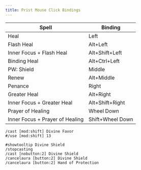 ```yaml
---
title: Prist Mouse Click Bindings
---
```


Spell | Binding
--- | ---
Heal | Left |
Flash Heal | Alt+Left |
Inner Focus + Flash Heal | Alt+Shift+Left |
Binding Heal | Alt+Ctrl+Left |
PW: Shield | Middle |
Renew | Alt+Middle |
Penance | Right |
Greater Heal | Alt+Right |
Inner Focus + Greater Heal | Alt+Shift+Right |
Prayer of Healing | Wheel Down |
Inner Focus + Prayer of Healing | Shift+Wheel Down |



    /cast [mod:shift] Divine Favor
    #/use [mod:shift] 13

    #showtooltip Divine Shield
    /stopcasting
    /cast [nobutton:2] Divine Shield
    /cancelaura [button:2] Divine Shield
    /cancelaura [button:2] Hand of Protection
